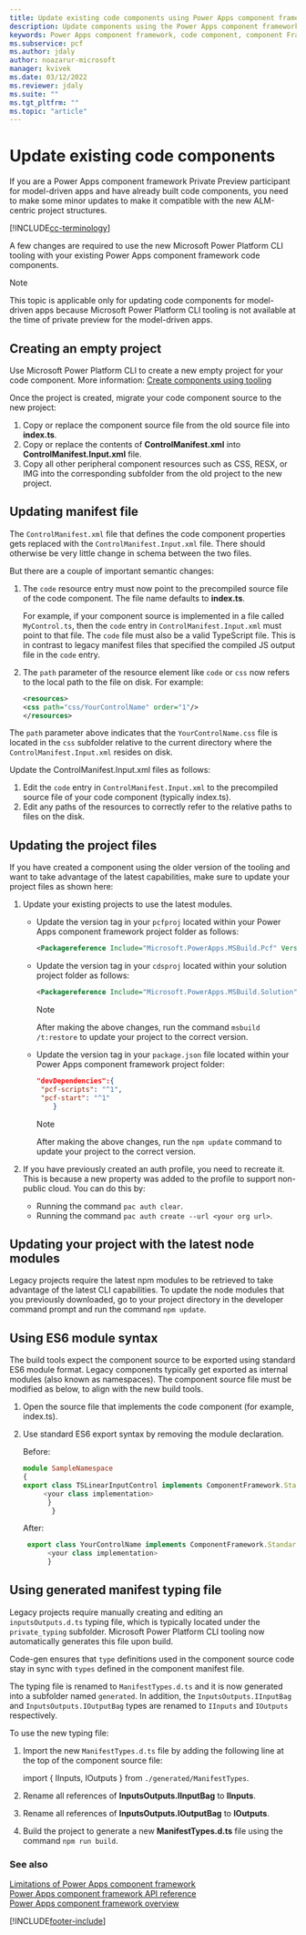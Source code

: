 ```yaml
---
title: Update existing code components using Power Apps component framework tooling| Microsoft Docs
description: Update components using the Power Apps component framework tooling
keywords: Power Apps component framework, code component, component Framework
ms.subservice: pcf
ms.author: jdaly
author: noazarur-microsoft
manager: kvivek
ms.date: 03/12/2022
ms.reviewer: jdaly
ms.suite: ""
ms.tgt_pltfrm: ""
ms.topic: "article"
---
```

# Update existing code components 

If you are a Power Apps component framework Private Preview participant for model-driven apps and have already built code components, you need to make some minor updates to make it compatible with the new ALM-centric project structures. 

[!INCLUDE[cc-terminology](../data-platform/includes/cc-terminology.md)]

A few changes are required to use the new Microsoft Power Platform CLI tooling with your existing Power Apps component framework code components.

> [!NOTE]
> This topic is applicable only for updating code components for model-driven apps because Microsoft Power Platform CLI tooling is not available at the time of private preview for the model-driven apps.  

## Creating an empty project

Use Microsoft Power Platform CLI to create a new empty project for your code component. More information: [Create components using tooling](create-custom-controls-using-pcf.md)

Once the project is created, migrate your code component source to the new project:

1. Copy or replace the component source file from the old source file into **index.ts**.
2. Copy or replace the contents of **ControlManifest.xml** into **ControlManifest.Input.xml** file.
3. Copy all other peripheral component resources such as CSS, RESX, or IMG into the corresponding subfolder from the old project to the new project.

## Updating manifest file

The `ControlManifest.xml` file that defines the code component properties gets replaced with the `ControlManifest.Input.xml` file. There should otherwise be very little change in schema between the two files.

But there are a couple of important semantic changes:

1. The `code` resource entry must now point to the precompiled source file of the code component. The file name defaults to **index.ts**.

   For example, if your component source is implemented in a file called `MyControl.ts`, then the `code` entry in `ControlManifest.Input.xml` must point to that file. The `code` file must also be a valid TypeScript file. This is in contrast to legacy manifest files that specified the compiled JS output file in the `code` entry.
2. The `path` parameter of the resource element like `code` or `css` now refers to the local path to the file on disk. For example:

    ```XML
   <resources>
    <css path="css/YourControlName" order="1"/>
    </resources>
    ```

The `path` parameter above indicates that the `YourControlName.css` file is located in the `css` subfolder relative to the current directory where the `ControlManifest.Input.xml` resides on disk.

Update the ControlManifest.Input.xml files as follows:

1. Edit the `code` entry in `ControlManifest.Input.xml` to the precompiled source file of your code component (typically index.ts).
2. Edit any paths of the resources to correctly refer to the relative paths to files on the disk.

## Updating the project files

If you have created a component using the older version of the tooling and want to take advantage of the latest capabilities, make sure to update your project files as shown here:

1. Update your existing projects to use the latest modules.
 
   - Update the version tag in your `pcfproj` located within your Power Apps component framework project folder as follows:

      ```XML
      <Packagereference Include="Microsoft.PowerApps.MSBuild.Pcf" Version="1.*"/>
      ```
   - Update the version tag in your `cdsproj` located within your solution project folder as follows:

      ```XML
      <Packagereference Include="Microsoft.PowerApps.MSBuild.Solution" Version="1.*"/>
      ```

      > [!NOTE] 
      > After making the above changes, run the command `msbuild /t:restore` to update your project to the correct version.


   - Update the version tag in your `package.json` file located within your Power Apps component framework project folder:

      ```JSON
      "devDependencies":{
       "pcf-scripts": "^1",
       "pcf-start": "^1"
          }
      ```
     > [!NOTE]
     > After making the above changes, run the `npm update` command to update your project to the correct version.

2. If you have previously created an auth profile, you need to recreate it. This is because a new property was added to the profile to support non-public cloud. You can do this by:
 
    - Running the command `pac auth clear`.
    - Running the command `pac auth create --url <your org url>`.

## Updating your project with the latest node modules

Legacy projects require the latest npm modules to be retrieved to take advantage of the latest CLI capabilities. To update the node modules that you previously downloaded, go to your project directory in the developer command prompt and run the command `npm update`. 

## Using ES6 module syntax

The build tools expect the component source to be exported using standard ES6 module format. Legacy components typically get exported as internal modules (also known as namespaces). The component source file must be modified as below, to align with the new build tools.

1. Open the source file that implements the code component (for example, index.ts).
2. Use standard ES6 export syntax by removing the module declaration.

     Before:
     ```TypeScript
     module SampleNamespace
     {
    export class TSLinearInputControl implements ComponentFramework.StandardControl<InputsOutputs.IInputBag, InputsOutputs.IOutputBag> {
	      <your class implementation>
	       }
            }
     
      ```
    After:
    ```TypeScript
     export class YourControlName implements ComponentFramework.StandardControl<IInputs, IOutputs> { 
          <your class implementation>
          }
   ```

## Using generated manifest typing file

Legacy projects require manually creating and editing an `inputsOutputs.d.ts` typing file, which is typically located under the `private_typing` subfolder. Microsoft Power Platform CLI tooling now automatically generates this file upon build. 

Code-gen ensures that `type` definitions used in the component source code stay in sync with `types` defined in the component manifest file.

The typing file is renamed to `ManifestTypes.d.ts` and it is now generated into a subfolder named `generated`. In addition, the `InputsOutputs.IInputBag` and `InputsOutputs.IOutputBag` types are renamed to `IInputs` and `IOutputs` respectively.

To use the new typing file:

1. Import the new `ManifestTypes.d.ts` file by adding the following line at the top of the component source file:

    import { IInputs, IOutputs } from `./generated/ManifestTypes`.
2. Rename all references of **InputsOutputs.IInputBag** to **IInputs**.
3. Rename all references of **InputsOutputs.IOutputBag** to **IOutputs**.
4. Build the project to generate a new **ManifestTypes.d.ts** file using the command `npm run build`.


### See also

[Limitations of Power Apps component framework](limitations.md)<br/>
[Power Apps component framework API reference](reference/index.md)<br/>
[Power Apps component framework overview](overview.md)


[!INCLUDE[footer-include](../../includes/footer-banner.md)]